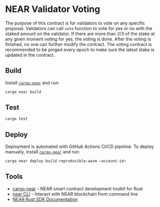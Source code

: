 # NEAR Validator Voting

The purpose of this contract is for validators to vote on any specific proposal. Validators can call `vote` function to vote for yes or no with the staked amount on the validator. If there are more than 2/3 of the stake at any given moment voting for yes, the voting is done. After the voting is finished, no one can further modify the contract. The voting contract is recommended to be pinged every epoch to make sure the latest stake is updated in the contract.

## Build

Install [`cargo-near`](https://github.com/near/cargo-near) and run:

```bash
cargo near build
```

## Test

```bash
cargo test
```

## Deploy

Deployment is automated with GitHub Actions CI/CD pipeline.
To deploy manually, install [`cargo-near`](https://github.com/near/cargo-near) and run:

```bash
cargo near deploy build-reproducible-wasm <account-id>
```

## Tools

- [cargo-near](https://github.com/near/cargo-near) - NEAR smart contract development toolkit for Rust
- [near CLI](https://near.cli.rs) - Interact with NEAR blockchain from command line
- [NEAR Rust SDK Documentation](https://docs.near.org/sdk/rust/introduction)
